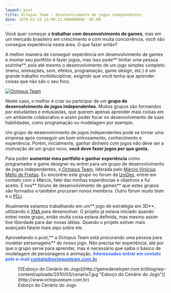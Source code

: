 ```yaml
---
layout: post
title: Octopus Team – desenvolvimento de jogos independentes
date: 1970-01-15 13:09:12.000000000 -03:00
---
```


Você quer começar a **trabalhar com desenvolvimento de games**, mas em um mercado brasileiro em crescimento e com muita concorrência, você não consegue experiência nesta área. O que fazer então?

A melhor maneira de conseguir experiência em desenvolvimento de games e montar seu portfólio é fazer jogos, mas isso pode** limitar uma pessoa sozinha**, pois até mesmo o desenvolvimento de um jogo simples completo (menu, animações, som, efeitos, programação, game design, etc.) é um grande trabalho multidisciplinar, exigindo que você tenha que aprender coisas que não são o seu foco.

[![Octopus Team](http://gamedeveloper.com.br/blog/wp-content/uploads/2010/03/octopus_team.jpg "Octopus Team")](http://www.octopusteam.com.br)

Neste caso, o melhor é criar ou participar de um **grupo de desenvolvimento de jogos independentes**. Muitos grupos são formandos por estudantes e entusiastas, que querem apenas aprender mais coisas em um ambiente colaborativo e assim poder focar no desenvolvimento de suas habilidades, como programação ou modelagem por exemplo.

Um grupo de desenvolvimento de jogos independentes pode se tornar uma empresa após conseguir um bom entrosamento, conhecimento e experiência. Porém, inicialmente, ganhar dinheiro com jogos não deve ser a motivação de um grupo novo, **você deve fazer jogos por que gosta**.

Para poder **aumentar meu portfólio e ganhar experiência** como programador e game designer eu entrei para um grupo de desenvolvimento de jogos independentes, o[ Octopus Team](http://www.octopusteam.com.br "Octopus Team"), liderada pelo [Márcio Vinícius Mello de Freitas](http://byteseideias.blogspot.com "Marcio"). Eu encontrei este grupo no fórum da [UniDev](http://www.unidev.com.br "UniDev"), entrei em contato com o Márcio, falei das minhas experiências e objetivos e fui aceito. É nos** fóruns de desenvolvimento de games** que estes grupos são formados e também procuram novos membros. Outro fórum muito bom é o [PDJ](http://www.programadoresdejogos.com "PDJ").

Atualmente estamos trabalhando em um** jogo de estratégia em 3D**, utilizando o [XNA ](http://creators.xna.com "XNA")para desenvolver. O projeto já estava iniciado quando entrei neste grupo, então muita coisa estava definida, mas mesmo assim tive liberdade para dar novas idéias. Quando o projeto estiver mais avançado falarei mais aqui sobre ele.

Aproveitando o post,** a Octopus Team está procurando uma pessoa para modelar personagens** do nosso jogo. Não precisa ter experiência, até por que o grupo serve para aprender, mas é necessário que saiba o básico de modelagem de personagens e animação. **<span style="color: #3366ff;">Interessados entrar em contato pelo e-mail </span>**[**<span style="color: #3366ff;">contato@octopusteam.com.br</span>**](mailto:contato@octopusteam.com.br) .

<figure class="wp-caption aligncenter" id="attachment_456" style="width: 576px">[![Esboço do Cenário do Jogo](http://gamedeveloper.com.br/blog/wp-content/uploads/2010/03/cenario7.jpg "Esboço do Cenário do Jogo")](http://www.octopusteam.com.br)<figcaption class="wp-caption-text">Esboço do Cenário do Jogo</figcaption></figure>
